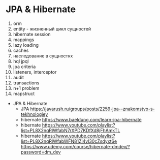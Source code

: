 # JPA & Hibernate

1. orm
2. entity - жизненный цикл сущностей
3. hibernate session
4. mappings
5. lazy loading
6. caches
7. наследование в сущностях
8. hql jpql
9. jpa criteria
10. listeners, interceptor
11. audit
12. transactions
13. n+1 problem
14. mapstruct

* JPA & Hibernate
	* JPA https://javarush.ru/groups/posts/2259-jpa--znakomstvo-s-tekhnologiey
	* hibernate https://www.baeldung.com/learn-jpa-hibernate
	* hibernate https://www.youtube.com/playlist?list=PL8X2nqRlWfabN7rXPD7KDfXd8jFhAmkTL
	* hibernate https://www.youtube.com/playlist?list=PL8X2nqRlWfabWFN81Zi4vl30cZsdyxt6e
https://www.udemy.com/course/hibernate-dmdev/?password=dm_dev
